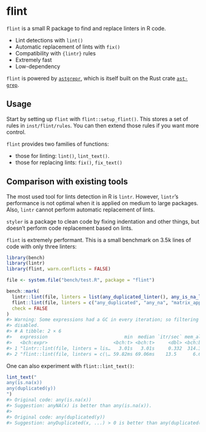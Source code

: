 
<!-- README.md is generated from README.Rmd. Please edit that file -->

# flint

`flint` is a small R package to find and replace linters in R code.

- Lint detections with `lint()`
- Automatic replacement of lints with `fix()`
- Compatibility with `{lintr}` rules
- Extremely fast
- Low-dependency

`flint` is powered by
[`astgrepr`](https://github.com/etiennebacher/astgrepr/), which is
itself built on the Rust crate
[`ast-grep`](https://ast-grep.github.io/).

## Usage

Start by setting up `flint` with `flint::setup_flint()`. This stores a
set of rules in `inst/flint/rules`. You can then extend those rules if
you want more control.

`flint` provides two families of functions:

- those for linting: `lint()`, `lint_text()`.
- those for replacing lints: `fix()`, `fix_text()`

## Comparison with existing tools

The most used tool for lints detection in R is `lintr`. However,
`lintr`’s performance is not optimal when it is applied on medium to
large packages. Also, `lintr` cannot perform automatic replacement of
lints.

`styler` is a package to clean code by fixing indentation and other
things, but doesn’t perform code replacement based on lints.

`flint` is extremely performant. This is a small benchmark on 3.5k lines
of code with only three linters:

``` r
library(bench)
library(lintr)
library(flint, warn.conflicts = FALSE)

file <- system.file("bench/test.R", package = "flint")

bench::mark(
  lintr::lint(file, linters = list(any_duplicated_linter(), any_is_na_linter(), matrix_apply_linter())),
  flint::lint(file, linters = c("any_duplicated", "any_na", "matrix_apply"), open = FALSE),
  check = FALSE
)
#> Warning: Some expressions had a GC in every iteration; so filtering is
#> disabled.
#> # A tibble: 2 × 6
#>   expression                            min  median `itr/sec` mem_alloc `gc/sec`
#>   <bch:expr>                        <bch:t> <bch:t>     <dbl> <bch:byt>    <dbl>
#> 1 "lintr::lint(file, linters = lis…   3.01s   3.01s     0.332  314.34MB     9.63
#> 2 "flint::lint(file, linters = c(\… 59.82ms 69.06ms    13.5      6.61MB     1.93
```

One can also experiment with `flint::lint_text()`:

``` r
lint_text("
any(is.na(x))
any(duplicated(y))
")
#> Original code: any(is.na(x)) 
#> Suggestion: anyNA(x) is better than any(is.na(x)). 
#> 
#> Original code: any(duplicated(y)) 
#> Suggestion: anyDuplicated(x, ...) > 0 is better than any(duplicated(x), ...).
```
